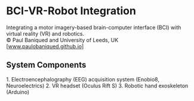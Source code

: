 # BCI-VR-Robot Integration
Integrating a motor imagery-based brain-computer interface (BCI) with virtual reality (VR) and robotics.  
&copy; Paul Baniqued and University of Leeds, UK  
[www.paulobaniqued.github.io]

<h2>System Components</h2>   
1. Electroencephalography (EEG) acquisition system (Enobio8, Neuroelectrics)  
2. VR headset (Oculus Rift S)  
3. Robotic hand exoskeleton (Arduino)  
